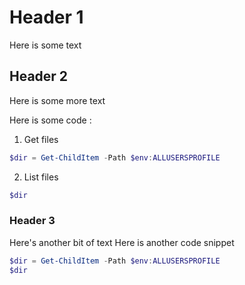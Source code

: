 # Header 1
Here is some text

## Header 2
Here is some more text

Here is some code :
1. Get files
```powershell
$dir = Get-ChildItem -Path $env:ALLUSERSPROFILE
```
2. List files
```PowerShell
$dir
```

### Header 3
Here's another bit of text
Here is another code snippet
```PowerShell
$dir = Get-ChildItem -Path $env:ALLUSERSPROFILE
$dir
```
